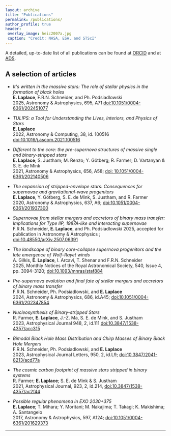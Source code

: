 ```yaml
---
layout: archive
title: "Publications"
permalink: /publications/
author_profile: true
header:
 overlay_image: heic2007a.jpg
 caption: "Credit: NASA, ESA, and STScI"
---
```


A detailed, up-to-date list of all publications can be found at [ORCID](https://orcid.org/0000-0003-1009-5691) and at [ADS](https://ui.adsabs.harvard.edu/search/q=author%3A%22Laplace%2C%20E.%22%20property%3Arefereed&sort=date%20desc%2C%20bibcode%20desc&p_=0).


<h2>A selection of articles </h2>

* _It's written in the massive stars: The role of stellar physics in the formation of black holes_  
**E. Laplace**, F.R.N. Schneider, and Ph. Podsiadlowski     
2025, Astronomy & Astrophysics, 695, A71 [doi:10.1051/0004-6361/202451077](https://ui.adsabs.harvard.edu/abs/2025A%26A...695A..71L/abstract)

* _TULIPS: a Tool for Understanding the Lives, Interiors, and Physics of Stars_                              
**E. Laplace**  
2022, Astronomy & Computing, 38, id. 100516 [doi:10.1016/j.ascom.2021.100516](https://doi.org/10.1016/j.ascom.2021.100516)

* _Different to the core: the pre-supernova structures of massive single and binary-stripped stars_  
**E. Laplace**; S. Justham; M. Renzo; Y. Götberg; R. Farmer; D. Vartanyan & S. E. de Mink           
2021, Astronomy & Astrophysics, 656, A58; [doi:
    10.1051/0004-6361/202140506](https://ui.adsabs.harvard.edu/abs/2021A%26A...656A..58L/abstract)

*  _The expansion of stripped-envelope stars: Consequences for supernovae and gravitational-wave progenitors_  
**E. Laplace**, Y. Götberg, S. E. de Mink, S. Justham, and R. Farmer  
2020, Astronomy & Astrophysics, 637, A6; [doi:10.1051/0004-6361/201937300](https://ui.adsabs.harvard.edu/link_gateway/2020A&A...637A...6L/doi:10.1051/0004-6361/201937300)

* _Supernovae from stellar mergers and accretors of binary mass transfer: Implications for Type IIP, 1987A-like and interacting supernovae_  
F.R.N. Schneider, **E. Laplace**, and Ph. Podsiadlowski
2025, accepted for publication in Astronomy & Astrophysics ; [doi:10.48550/arXiv.2507.06391](https://ui.adsabs.harvard.edu/abs/2025arXiv250706391S/abstract)

* _The landscape of binary core-collapse supernova progenitors and the late emergence of Wolf–Rayet winds_  
A. Gilkis, **E. Laplace**, I. Arcavi, T. Shenar and F.R.N. Schneider      
2025, Monthly Notices of the Royal Astronomical Society, 540, Issue 4, pp. 3094-3120; [doi:10.1093/mnras/staf884](https://ui.adsabs.harvard.edu/abs/2025MNRAS.540.3094G/abstract)

* _Pre-supernova evolution and final fate of stellar mergers and accretors of binary mass transfer_  
F.R.N. Schneider, Ph. Podsiadlowski, and **E. Laplace**      
2024, Astronomy & Astrophysics, 686, id.A45; [doi:10.1051/0004-6361/202347854](https://ui.adsabs.harvard.edu/abs/2024A%26A...686A..45S/abstract)

* _Nucleosynthesis of Binary-stripped Stars_    
R. Farmer, **E. Laplace**, J.-Z. Ma, S. E. de Mink, and S. Justham  
2023, Astrophysical Journal 948, 2, id.111 [doi:10.3847/1538-4357/acc315](https://doi.org/10.3847/1538-4357/acc315)

* _Bimodal Black Hole Mass Distribution and Chirp Masses of Binary Black Hole Mergers_  
F.R.N. Schneider, Ph. Podsiadlowski, and **E. Laplace**      
2023, Astrophysical Journal Letters, 950, 2, id.L9; [doi:10.3847/2041-8213/acd77a](https://doi.org/10.3847/2041-8213/acd77a)

* _The cosmic carbon footprint of massive stars stripped in binary systems_    
R. Farmer; **E. Laplace**; S. E. de Mink & S. Justham   
2021, Astrophysical Journal, 923, 2, id.214, [doi:10.3847/1538-4357/ac2f44](https://ui.adsabs.harvard.edu/abs/2021ApJ...923..214F/abstract)

* _Possible regular phenomena in EXO 2030+375_  
**E. Laplace**; T. Mihara; Y. Moritani; M. Nakajima; T. Takagi; K. Makishima; A. Santangelo   
2017, Astronomy & Astrophysics, 597,
A124; [doi:10.1051/0004-6361/201629373](https://ui.adsabs.harvard.edu/link_gateway/2017A&A...597A.124L/doi:10.1051/0004-6361/201629373)


[//]: # (* _Late evolution, death, and afterlife of stars stripped in binaries_        )

[//]: # (**E. Laplace**         )

[//]: # (2022, PhD thesis, University of Amsterdam, ISBN 9789464193886, [available on UvA-DARE]&#40;https://hdl.handle.net/11245.1/06fd9a37-2313-4cde-933d-35679fb319d8&#41;)




[//]: # (* _Binary-Stripped Stars as Core-Collapse Supernovae Progenitors_  )

[//]: # (D. Vartanyan; **E. Laplace**; M. Renzo; Y. Götberg; A. Burrows; S. E. de Mink                                           )

[//]: # (2021, Astrophysical Journal, 916, 1, id.L5; [doi:10.3847/2041-8213/ac0b42]&#40;https://ui.adsabs.harvard.edu/abs/2021ApJ...916L...5V/abstract&#41;)





[//]: # (* _Possible regular phenomena in EXO 2030+375_  )

[//]: # (**E. Laplace**; T. Mihara; Y. Moritani; M. Nakajima; T. Takagi; K. Makishima; A. Santangelo   )

[//]: # (2017, Astronomy & Astrophysics, 597,)

[//]: # (A124; [doi:10.1051/0004-6361/201629373]&#40;https://ui.adsabs.harvard.edu/link_gateway/2017A&A...597A.124L/doi:10.1051/0004-6361/201629373&#41;)


[//]: # (* _Polluting the pair-instability mass gap for binary black holes through super-Eddington accretion in isolated binaries_  )

[//]: # (  L. A. C. van Son; S. E. de Mink;  F. S. Broekgaarden; M. Renzo; S. Justham; **E. Laplace**; J. Moran-Fraile; D. D. Hendriks; )

[//]: # (   R. Farmer  )

[//]: # (   2020, Astrophysical Journal; [doi:10.3847/1538-4357/ab9809]&#40;https://ui.adsabs.harvard.edu/abs/2020ApJ...897..100V/abstract&#41;)

[//]: # (* _Space astrometry of the very massive ∼150 M☉ candidate runaway star VFTS682_   )

[//]: # (M. Renzo; S. E. de Mink; D. J. Lennon; I. Platais; R. P. van der)

[//]: # (Marel; **E. Laplace**; J. M. Bestenlehner; C. J. Evans; V. Hénault-)

[//]: # (Brunet; S. Justham; A. de Koter; N. Langer; F. Najarro; F. R. N.)

[//]: # (Schneider; J. S. Vink   )

[//]: # (2018, Monthly Notices of the Royal Astronomical Society: Letters, Volume 482, Issue 1, p.L102-L106; [doi:10.1093/mnrasl/sly194]&#40;https://ui.adsabs.harvard.edu/link_gateway/2019MNRAS.482L.102R/doi:10.1093/mnrasl/sly194&#41;)

[//]: # ()
[//]: # (* _On the dependence of the X-ray continuum variations with luminosity in accreting X-ray pulsars_  )

[//]: # (K. A. Postnov; M. I. Gornostaev; D. Klochkov; **E. Laplace**; V. V.)

[//]: # (Lukin; N. I. Shakura  )

[//]: # (2015, Monthly Notices of the Royal Astronomical)

[//]: # (Society 452 &#40;2&#41;: 1601-1611; [doi: 10.1093/mnras/stv1393]&#40;https://ui.adsabs.harvard.edu/link_gateway/2015MNRAS.452.1601P/doi:10.1093/mnras/stv1393&#41;)

[//]: # (<h2>Articles submitted or in preparation</h2>)

[//]: # ()
[//]: # ()
[//]: # (* _Contact tracing of binary stars: pathways to stellar mergers_    )

[//]: # (J. Henneco, F.R.N. Schneider, and **E. Laplace**  )

[//]: # (2023, submitted to Astronomy & Astrophysics)

[//]: # ()
[//]: # (* _Pre-supernova evolution and final fate of stellar mergers and accretors of binary mass transfer_     )

[//]: # (F.R.N. Schneider, Ph. Podsiadlowski, and **E. Laplace**   )

[//]: # (2023, submitted to Astronomy & Astrophysics)

[//]: # ()
[//]: # (* _Convective-core overshooting and the final fate of massive stars_     )

[//]: # (D. Temaj, F.R.N. Schneider, **E. Laplace**, D. Wei, and Ph. Podsiadlowski    )

[//]: # (2023, submitted to Astronomy & Astrophysics)

******
<!---
 <h2>Articles in preparation</h2>
--->



<!---
{% if author.googlescholar %}
  You can also find my articles on <u><a href="{{author.googlescholar}}">my Google Scholar profile</a>.</u>
{% endif %}

{% include base_path %}

{% for post in site.publications reversed %}
  {% include archive-single.html %}
{% endfor %}
--->